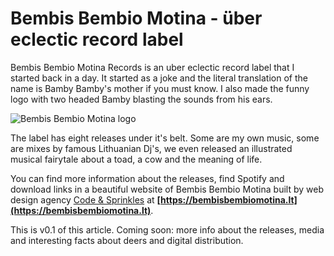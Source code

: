 # Bembis Bembio Motina - über eclectic record label

Bembis Bembio Motina Records is an uber eclectic record label that I started back in a day. It started as a joke and the literal translation of the name is Bamby Bamby's mother if you must know. I also made the funny logo with two headed Bamby blasting the sounds from his ears.

![Bembis Bembio Motina logo](https://tamulaitis.lt/images/bembis-bembio-motina/bembis-bembio-motina-logo-strip-colorful.webp#full-width)

The label has eight releases under it's belt. Some are my own music, some are mixes by famous Lithuanian Dj's, we even released an illustrated musical fairytale about a toad, a cow and the meaning of life.

You can find more information about the releases, find Spotify and download links in a beautiful website of Bembis Bembio Motina built by web design agency [Code & Sprinkles](https://codeandsprinkles.com) at **[https://bembisbembiomotina.lt](https://bembisbembiomotina.lt)**.

This is v0.1 of this article. Coming soon: more info about the releases, media and interesting facts about deers and digital distribution.